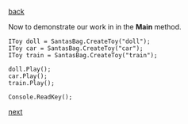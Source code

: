 [back](./page06.md)

Now to demonstrate our work in in the **Main** method.

```
IToy doll = SantasBag.CreateToy("doll");
IToy car = SantasBag.CreateToy("car");
IToy train = SantasBag.CreateToy("train");

doll.Play();
car.Play();
train.Play();

Console.ReadKey();
```

[next](./page08.md)

